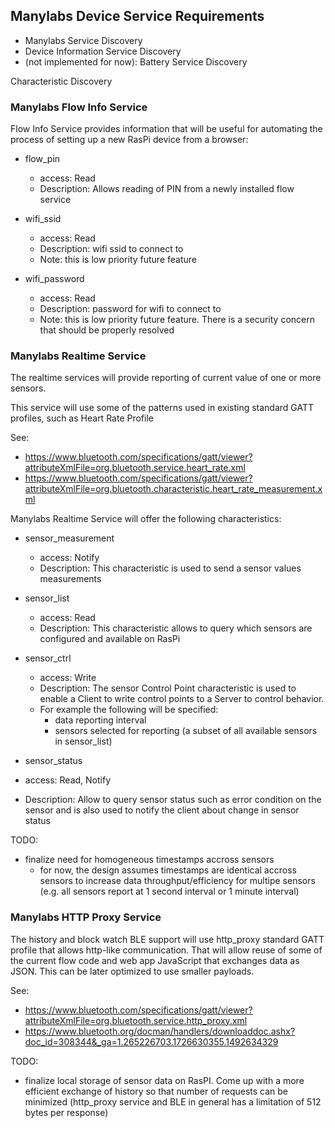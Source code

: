 ## Manylabs Device Service Requirements

- Manylabs Service Discovery
- Device Information Service Discovery
- (not implemented for now): Battery Service Discovery

Characteristic Discovery


### Manylabs Flow Info Service

Flow Info Service provides information that will be useful for automating the
process of setting up a new RasPi device from a browser:

* flow_pin
  * access: Read
  * Description: Allows reading of PIN from a newly installed flow service

* wifi_ssid
  * access: Read
  * Description: wifi ssid to connect to
  * Note: this is low priority future feature

* wifi_password
  * access: Read
  * Description: password for wifi to connect to
  * Note: this is low priority future feature. There is a security concern
 that should be properly resolved



### Manylabs Realtime Service

The realtime services will provide reporting of current value of one or more sensors.

This service will use some of the patterns used in existing standard GATT profiles, such as Heart Rate Profile

See:

* https://www.bluetooth.com/specifications/gatt/viewer?attributeXmlFile=org.bluetooth.service.heart_rate.xml
* https://www.bluetooth.com/specifications/gatt/viewer?attributeXmlFile=org.bluetooth.characteristic.heart_rate_measurement.xml

Manylabs Realtime Service will offer the following characteristics:

* sensor_measurement
  * access: Notify
  * Description: This characteristic is used to send a sensor values measurements

* sensor_list
  * access: Read
  * Description: This characteristic allows to query which sensors are configured and available on RasPi 

* sensor_ctrl
  * access: Write
  * Description: The sensor Control Point characteristic is used to enable a Client to write control points to a Server to control behavior.
  * For example the following will be specified:
    * data reporting interval
    * sensors selected for reporting (a subset of all available sensors in sensor_list)
 
* sensor_status
 * access: Read, Notify
 * Description: Allow to query sensor status such as error condition on the sensor and 
  is also used to notify the client about change in sensor status


TODO:

* finalize need for homogeneous timestamps accross sensors
  - for now, the design assumes timestamps are identical accross sensors to 
    increase data throughput/efficiency for multipe sensors (e.g. all sensors report at 1 second interval or 1 minute interval)

### Manylabs HTTP Proxy Service

The history and block watch BLE support will use http_proxy standard GATT profile that allows http-like communication.
That will allow reuse of some of the current flow code and web app JavaScript that exchanges data as JSON.
This can be later optimized to use smaller payloads.

See:

* https://www.bluetooth.com/specifications/gatt/viewer?attributeXmlFile=org.bluetooth.service.http_proxy.xml
* https://www.bluetooth.org/docman/handlers/downloaddoc.ashx?doc_id=308344&_ga=1.265226703.1726630355.1492634329


TODO: 

* finalize local storage of sensor data on RasPI. Come up with a more efficient exchange of history so that number
  of requests can be minimized (http_proxy service and BLE in general has a limitation of 512 bytes per response)
